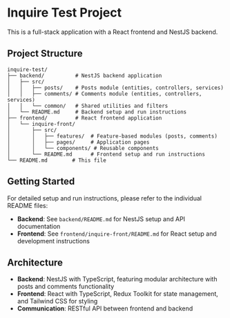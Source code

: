 # Inquire Test Project

This is a full-stack application with a React frontend and NestJS backend.

## Project Structure

```
inquire-test/
├── backend/          # NestJS backend application
│   ├── src/
│   │   ├── posts/    # Posts module (entities, controllers, services)
│   │   ├── comments/ # Comments module (entities, controllers, services)
│   │   └── common/   # Shared utilities and filters
│   └── README.md     # Backend setup and run instructions
├── frontend/         # React frontend application
│   └── inquire-front/
│       ├── src/
│       │   ├── features/  # Feature-based modules (posts, comments)
│       │   ├── pages/     # Application pages
│       │   └── components/ # Reusable components
│       └── README.md      # Frontend setup and run instructions
└── README.md        # This file
```

## Getting Started

For detailed setup and run instructions, please refer to the individual README files:

- **Backend**: See `backend/README.md` for NestJS setup and API documentation
- **Frontend**: See `frontend/inquire-front/README.md` for React setup and development instructions

## Architecture

- **Backend**: NestJS with TypeScript, featuring modular architecture with posts and comments functionality
- **Frontend**: React with TypeScript, Redux Toolkit for state management, and Tailwind CSS for styling
- **Communication**: RESTful API between frontend and backend
